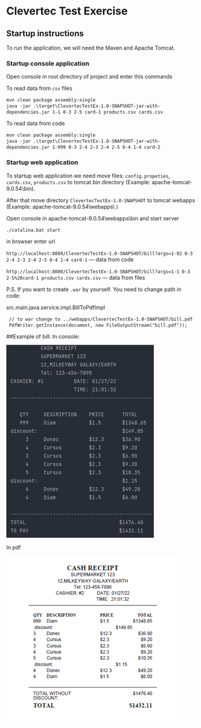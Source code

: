 # Clevertec Test Exercise 

## Startup instructions

To run the application, we will need the Maven and Apache Tomcat.

### Startup console application

Open console in root directory of project and enter this commands

To read data from `csv` files
```
mvn clean package assembly:single
java -jar .\target\ClevertecTestEx-1.0-SNAPSHOT-jar-with-dependencies.jar 1-1 0-3 2-5 card-1 products.csv cards.csv
```

To read data from code
```
mvn clean package assembly:single
java -jar .\target\ClevertecTestEx-1.0-SNAPSHOT-jar-with-dependencies.jar 1-999 0-3 2-4 2-3 2-4 2-5 0-4 1-4 card-2
```

### Startup web application 
To startup web application we need move files: `config.propeties`, `cards.csv`, `products.csv`
to tomcat bin directory (Example: apache-tomcat-9.0.54\bin\).

After that move directory `ClevertecTestEx-1.0-SNAPSHOT` to tomcat webapps
(Example: apache-tomcat-9.0.54\webapps\ )

Open console in apache-tomcat-9.0.54\webapps\bin and start server

```
./catalina.bat start
```

in browser enter url 

`http://localhost:8080/ClevertecTestEx-1.0-SNAPSHOT/bill?args=1-92 0-3 2-4 2-3 2-4 2-5 0-4 1-4 card-1`
— data from code

`http://localhost:8080/ClevertecTestEx-1.0-SNAPSHOT/bill?args=1-1 0-3 2-5%20card-1 products.csv cards.csv`
— data from files


P.S. If you want to create `.war` by yourself.
You need to change path in code:

src.main.java.service.impl.BillToPdfImpl 
```
 // to war change to ../webapps/ClevertecTestEx-1.0-SNAPSHOT/bill.pdf
 PdfWriter.getInstance(document, new FileOutputStream("bill.pdf"));
```

##Example of bill:
In console:

![img.png](img.png) 

In pdf

![img_1.png](img_1.png)
